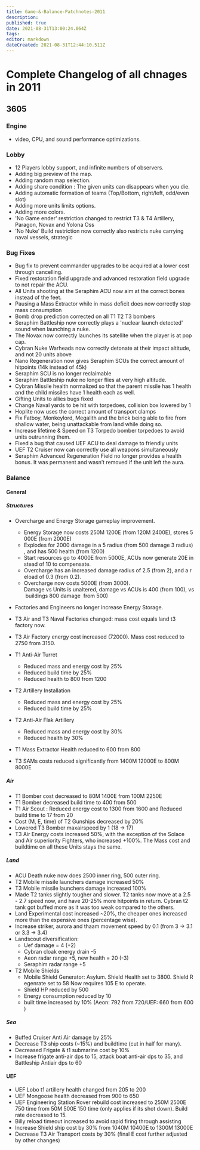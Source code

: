 ```yaml
---
title: Game-&-Balance-Patchnotes-2011
description: 
published: true
date: 2021-08-31T13:00:24.064Z
tags: 
editor: markdown
dateCreated: 2021-08-31T12:44:10.511Z
---
```


# Complete Changelog of all chnages in 2011

## 3605

### Engine
- video, CPU, and sound performance optimizations.
### Lobby
-   12 Players lobby support, and infinite numbers of observers.
-   Adding big preview of the map.
-   Adding random map selection.
-   Adding share condition : The given units can disappears when you die.
-   Adding automatic formation of teams (Top/Bottom, right/left, odd/even slot)
-   Adding more units limits options.
-   Adding more colors.
-   'No Game ender' restriction changed to restrict T3 & T4 Artillery, Paragon, Novax and Yolona Oss
-   'No Nuke' Build restriction now correctly also restricts nuke carrying naval vessels, strategic
### Bug Fixes
-   Bug fix to prevent commander upgrades to be acquired at a lower cost through cancelling.
-   Fixed restoration field upgrade and advanced restoration field upgrade to not repair the ACU.
-   All Units shooting at the Seraphim ACU now aim at the correct bones instead of the feet.
-   Pausing a Mass Extractor while in mass deficit does now correctly stop mass consumption
-   Bomb drop prediction corrected on all T1 T2 T3 bombers
-   Seraphim Battleship now correctly plays a 'nuclear launch detected' sound when launching a nuke.
-   The Novax now correctly launches its satellite when the player is at pop cap.
-   Cybran Nuke Warheads now correctly detonate at their impact altitude, and not 20 units above
-   Nano Regeneration now gives Seraphim SCUs the correct amount of hitpoints (14k instead of 45k)
-   Seraphim SCU is no longer reclaimable
-   Seraphim Battleship nuke no longer flies at very high altitude.
-   Cybran Missile health normalized so that the parent missile has 1 health and the child missiles have 1 health each as well.
-   Gifting Units to allies bugs fixed
-   Change Naval yards to be hit with torpedoes, collision box lowered by 1
-   Hoplite now uses the correct amount of transport clamps
-   Fix Fatboy, Monkeylord, Megalith and the brick being able to fire from shallow water, being unattackable from land while doing so.
-   Increase lifetime & Speed on T3 Torpedo bomber torpedoes to avoid units outrunning them.
-   Fixed a bug that caused UEF ACU to deal damage to friendly units
-   UEF T2 Cruiser now can correctly use all weapons simultaneously
-   Seraphim Advanced Regeneration Field no longer provides a health bonus. It was permanent and wasn’t removed if the unit left the aura.

### Balance

#### General

##### Structures
- Overcharge and Energy Storage gameplay improvement.
	- Energy Storage now costs 250M 1200E (from 120M 2400E), stores 5000E (from 2000E)
  - Explodes for 2000 damage in a 5 radius (from 500 damage 3 radius), and has 500 health (from 1200)
  - Start resources go to 4000E from 5000E, ACUs now generate 20E instead of 10 to compensate.
  - Overcharge has an increased damage radius of 2.5 (from 2), and a reload of 0.3 (from 0.2).
  - Overcharge now costs 5000E (from 3000). Damage vs Units is unaltered, damage vs ACUs is 400 (from 100), vs buildings 800 damage  from 500)

- Factories and Engineers no longer increase Energy Storage.
- T3 Air and T3 Naval Factories changed: mass cost equals land t3 factory now.
- T3 Air Factory energy cost increased (72000). Mass cost reduced to 2750 from 3150.
- T1 Anti-Air Turret
	- Reduced mass and energy cost by 25%
	- Reduced build time by 25%
  - Reduced health to 800 from 1200
- T2 Artillery Installation
	- Reduced mass and energy cost by 25%
	- Reduced build time by 25%
- T2 Anti-Air Flak Artillery
	- Reduced mass and energy cost by 30%
	- Reduced health by 30%
- T1 Mass Extractor Health reduced to 600 from 800
- T3 SAMs costs reduced significantly from 1400M 12000E to 800M 8000E
##### Air
- T1 Bomber cost decreased to 80M 1400E from 100M 2250E
- T1 Bomber decreased build time to 400 from 500
- T1 Air Scout : Reduced energy cost to 1300 from 1600 and Reduced build time to 17 from 20
- Cost (M, E, time) of T2 Gunships decreased by 20%
- Lowered T3 Bomber maxairspeed by 1 (18 -> 17)
- T3 Air Energy costs increased 50%, with the exception of the Solace and Air superiority Fighters, who increased +100%. The Mass cost and buildtime on all these Units stays the same.
##### Land
- ACU Death nuke now does 2500 inner ring, 500 outer ring.
- T2 Mobile missile launchers damage increased 50%
- T3 Mobile missile launchers damage increased 100%
- Made T2 tanks slightly tougher and slower. T2 tanks now move at a 2.5 - 2.7 speed now, and have 20-25% more hitpoints in return. Cybran t2 tank got buffed more as it was too weak compared to the others. 
- Land Experimental cost increased \~20%, the cheaper ones increased more than the expensive ones (percentage wise).
- Increase striker, aurora and thaam movement speed by 0.1 (from 3 -> 3.1 or 3.3 -> 3.4)
- Landscout diversification:
	- Uef damage = 4 (+2)
	- Cybran cloak energy drain -5
	- Aeon radar range +5, new health = 20 (-3)
	- Seraphim radar range +5
- T2 Mobile Shields
	- Mobile Shield Generator: Asylum. Shield Health set to 3800. Shield Regenrate set to 58 Now requires 105 E to operate.
	- Shield HP reduced by 500
	- Energy consumption reduced by 10
	- built time increased by 10% (Aeon: 792 from 720/UEF: 660 from 600)
##### Sea
- Buffed Cruiser Anti Air damage by 25%
- Decrease T3 ship costs (\~15%) and buildtime (cut in half for many).
- Decreased Frigate & t1 submarine cost by 10%
- Increase frigate anti-air dps to 15, attack boat anti-air dps to 35, and Battleship Antiair dps to 60
#### UEF
- UEF Lobo t1 artillery health changed from 205 to 200
- UEF Mongoose health decreased from 900 to 650
- UEF Engineering Station Rover rebuild cost increased to 250M 2500E 750 time from 50M 500E 150 time (only applies if its shot down). Build rate decreased to 15.
- Billy reload timeout increased to avoid rapid firing through assisting
- Increase Shield ship cost by 30% from 1040M 10400E to 1300M 13000E
- Decrease T3 Air Transport costs by 30% (final E cost further adjusted by other changes)
